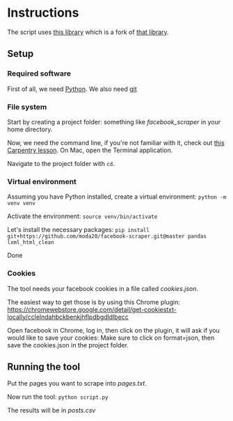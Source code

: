 
# Instructions

The script uses [this library](https://github.com/moda20/facebook-scraper) which is a fork of [that library](https://github.com/kevinzg/facebook-scraper).

## Setup

### Required software

First of all, we need [Python](https://www.python.org/downloads/).
We also need [git](https://git-scm.com/downloads)

### File system

Start by creating a project folder: something like *facebook_scraper* in your home directory.

Now, we need the command line, if you're not familiar with it, check out [this Carpentry lesson](https://swcarpentry.github.io/shell-novice/02-filedir.html).
On Mac, open the Terminal application.

Navigate to the project folder with `cd`.

### Virtual environment

Assuming you have Python installed, create a virtual environment:
`python -m venv venv`

Activate the environment:
`source venv/bin/activate`

Let's install the necessary packages:
`pip install git+https://github.com/moda20/facebook-scraper.git@master pandas lxml_html_clean`

Done

### Cookies

The tool needs your facebook cookies in a file called *cookies.json*.

The easiest way to get those is by using this Chrome plugin: 
https://chromewebstore.google.com/detail/get-cookiestxt-locally/cclelndahbckbenkjhflpdbgdldlbecc

Open facebook in Chrome, log in, then click on the plugin, it will ask if you would like to save your cookies:
Make sure to click on format=json, then save the cookies.json in the project folder.

## Running the tool

Put the pages you want to scrape into *pages.txt*.

Now run the tool:
`python script.py`

The results will be in *posts.csv*